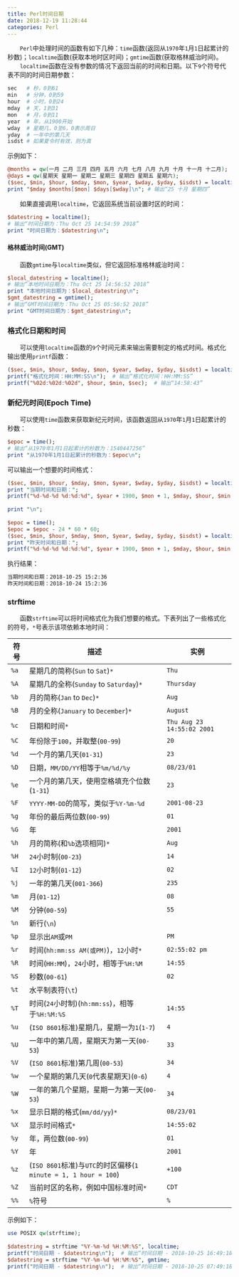 ```yaml
---
title: Perl时间日期
date: 2018-12-19 11:28:44
categories: Perl
---
```

&emsp;&emsp;`Perl`中处理时间的函数有如下几种：`time`函数(返回从`1970`年`1`月`1`日起累计的秒数)；`localtime`函数(获取本地时区时间)；`gmtime`函数(获取格林威治时间)。
&emsp;&emsp;`localtime`函数在没有参数的情况下返回当前的时间和日期。以下`9`个符号代表不同的时间日期参数：

``` perl
sec   # 秒，0到61
min   # 分钟，0到59
hour  # 小时，0到24
mday  # 天，1到31
mon   # 月，0到11
year  # 年，从1900开始
wday  # 星期几，0至6，0表示周日
yday  # 一年中的第几天
isdst # 如果夏令时有效，则为真
```

示例如下：

``` perl
@months = qw(一月 二月 三月 四月 五月 六月 七月 八月 九月 十月 十一月 十二月);
@days = qw(星期天 星期一 星期二 星期三 星期四 星期五 星期六);
($sec, $min, $hour, $mday, $mon, $year, $wday, $yday, $isdst) = localtime();
print "$mday $months[$mon] $days[$wday]\n"; # 输出“25 十月 星期四”
```

&emsp;&emsp;如果直接调用`localtime`，它返回系统当前设置时区的时间：

``` perl
$datestring = localtime();
# 输出“时间日期为：Thu Oct 25 14:54:59 2018”
print "时间日期为：$datestring\n";
```

#### 格林威治时间(GMT)

&emsp;&emsp;函数`gmtime`与`localtime`类似，但它返回标准格林威治时间：

``` perl
$local_datestring = localtime();
# 输出“本地时间日期为：Thu Oct 25 14:56:52 2018”
print "本地时间日期为：$local_datestring\n";
$gmt_datestring = gmtime();
# 输出“GMT时间日期为：Thu Oct 25 05:56:52 2018”
print "GMT时间日期为：$gmt_datestring\n";
```

### 格式化日期和时间

&emsp;&emsp;可以使用`localtime`函数的`9`个时间元素来输出需要制定的格式时间。格式化输出使用`printf`函数：

``` perl
($sec, $min, $hour, $mday, $mon, $year, $wday, $yday, $isdst) = localtime();
printf("格式化时间：HH:MM:SS\n");  # 输出“格式化时间：HH:MM:SS”
printf("%02d:%02d:%02d", $hour, $min, $sec);  # 输出“14:58:43”
```

### 新纪元时间(Epoch Time)

&emsp;&emsp;可以使用`time`函数来获取新纪元时间，该函数返回从`1970`年`1`月`1`日起累计的秒数：

``` perl
$epoc = time();
# 输出“从1970年1月1日起累计的秒数为：1540447256”
print "从1970年1月1日起累计的秒数为：$epoc\n";
```

可以输出一个想要的时间格式：

``` perl
($sec, $min, $hour, $mday, $mon, $year, $wday, $yday, $isdst) = localtime();
print "当期时间和日期：";
printf("%d-%d-%d %d:%d:%d", $year + 1900, $mon + 1, $mday, $hour, $min, $sec);
​
print "\n";
​
$epoc = time();
$epoc = $epoc - 24 * 60 * 60;
($sec, $min, $hour, $mday, $mon, $year, $wday, $yday, $isdst) = localtime($epoc);
print "昨天时间和日期：";
printf("%d-%d-%d %d:%d:%d", $year + 1900, $mon + 1, $mday, $hour, $min, $sec);
```

执行结果：

``` bash
当期时间和日期：2018-10-25 15:2:36
昨天时间和日期：2018-10-24 15:2:36
```

### strftime

&emsp;&emsp;函数`strftime`可以将时间格式化为我们想要的格式。下表列出了一些格式化的符号，`*`号表示该项依赖本地时间：

符号 | 描述                                                       | 实例
-----|-----------------------------------------------------------|----
`%a` | 星期几的简称(`Sun` to `Sat`)`*`                            | `Thu`
`%A` | 星期几的全称(`Sunday` to `Saturday`)`*`                    | `Thursday`
`%b` | 月的简称(`Jan` to `Dec`)`*`                                | `Aug`
`%B` | 月的全称(`January` to `December`)`*`                       | `August`
`%c` | 日期和时间`*`                                               | `Thu Aug 23 14:55:02 2001`
`%C` | 年份除于`100`，并取整(`00-99`)                               | `20`
`%d` | 一个月的第几天(`01-31`)                                      | `23`
`%D` | 日期，`MM/DD/YY`相等于`%m/%d/%y`                             | `08/23/01`
`%e` | 一个月的第几天，使用空格填充个位数(`1-31`)                     | `23`
`%F` | `YYYY-MM-DD`的简写，类似于`%Y-%m-%d`                         | `2001-08-23`
`%g` | 年份的最后两位数(`00-99`)                                    | `01`
`%G` | 年                                                          | `2001`
`%h` | 月的简称(和`%b`选项相同)`*`                                   | `Aug`
`%H` | `24`小时制(`00-23`)                                          | `14`
`%I` | `12`小时制(`01-12`)                                          | `02`
`%j` | 一年的第几天(`001-366`)                                       | `235`
`%m` | 月(`01-12`)                                                  | `08`
`%M` | 分钟(`00-59`)                                                | `55`
`%n` | 新行(`\n`)                                                   |
`%p` | 显示出`AM`或`PM`                                             | `PM`
`%r` | 时间(`hh:mm:ss AM(或PM)`)，`12`小时`*`                        | `02:55:02 pm`
`%R` | 时间(`HH:MM`)，`24`小时，相等于`%H:%M`                        | `14:55`
`%S` | 秒数(`00-61`)                                                | `02`
`%t` | 水平制表符(`\t`)                                              |
`%T` | 时间(`24`小时制)(`hh:mm:ss`)，相等于`%H:%M:%S`                 | `14:55`
`%u` | (`ISO 8601`标准)星期几，星期一为`1`(`1-7`)                     | `4`
`%U` | 一年中的第几周，星期天为第一天(`00-53`)                         | `33`
`%V` | (`ISO 8601`标准)第几周(`00-53`)                               | `34`
`%w` | 一个星期的第几天(`0`代表星期天)(`0-6`)                          | `4`
`%W` | 一年的第几个星期，星期一为第一天(`00-53`)                       | `34`
`%x` | 显示日期的格式(`mm/dd/yy`)`*`                                  | `08/23/01`
`%X` | 显示时间格式`*`                                                | `14:55:02`
`%y` | 年，两位数(`00-99`)                                            | `01`
`%Y` | 年                                                             | `2001`
`%z` | (`ISO 8601`标准)与`UTC`的时区偏移(`1 minute = 1, 1 hour = 100`) | `+100`
`%Z` | 当前时区的名称，例如中国标准时间`*`                              | `CDT`
`%%` | `%`符号                                                        | `%`

示例如下：

``` perl
use POSIX qw(strftime);
​
$datestring = strftime "%Y-%m-%d %H:%M:%S", localtime;
printf("时间日期 - $datestring\n");  # 输出“时间日期 - 2018-10-25 16:49:18”
$datestring = strftime "%Y-%m-%d %H:%M:%S", gmtime;
printf("时间日期 - $datestring\n");  # 输出“时间日期 - 2018-10-25 07:49:18”
```